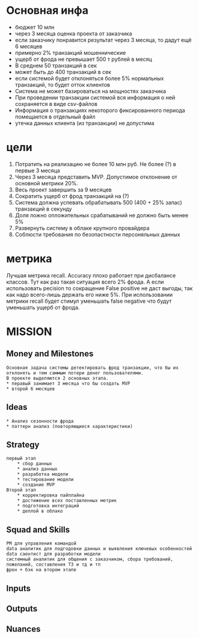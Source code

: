# Основная инфа

* бюджет 10 млн
* через 3 месяца оценка проекта от заказчика
* если заказчику понравится результат через 3 месяца, то дадут ещё 6 месяцев
* примерно 2% транзакций мошеннические
* ущерб от фрода не превышает 500 т рублей в месяц
* В среднем 50 транзакций в сек
* может быть до 400 транзакций в сек
* если системой будет отклоняться более 5% нормальных транзакций, то будет отток клиентов
* Система не может базироваться на мощностях заказчика
* При проведении транзакции системой вся информация о ней сохраняется в виде csv-файлов
* Информация о транзакциях некоторого фиксированного периода помещается в отдельный файл
* утечка данных клиента (из транзакции) не допустима 

# цели

1. Потратить на реализацию не более 10 млн руб.
    Не более (?) в первые 3 месяца
2. Через 3 месяца представить MVP.
    Допустимое отклонение от основной метрики 20%.
3. Весь проект завершить за 9 месяцев
4. Сократить ущерб от фрод транзакций на (?)
5. Система должна успевать обрабатывать 500 (400 + 25% запас) транзакций в секунду
6. Доля ложно опложительных срабатываний не должно быть менее 5%
7. Развернуть систему в облаке крупного провайдера
8. Соблюсти требования по безопастности персоняльных данных

# метрика
Лучшая метрика recall.
Accuracy плохо работает при дисбалансе классов. Тут как раз такая ситуация всего 2% фрода.
А если использовать pecision то сокращение False positive не даст выгоды, так как надо всего-лишь держать его ниже 5%.
При использовании метрики recall будет стимул уменьшать false negative что будут уменьшать ущерб от фрода.

# MISSION

## Money and Milestones
    Основная задача системы детектировать фрод транзакции, что бы их отклонять и тем саммым потери денег пользователями.
    В проекте выделяются 2 основных этапа.
    * перавый занимает 3 месяца что бы создать MVP
    * второй 6 месяцев
## Ideas
    * Анализ сезонности фрода
    * паттерн анализ (повторяющиеся характеристики)
## Strategy
    первый этап
        * сбор данных
        * анализ данных
        * разработка модели
        * тестирование модели
        * создание MVP
    Второй этап
        * корректировка пайплайна
        * достижение всех поставленных метрик
        * подготовка интеграций
        * деплой в облако
## Squad and Skills
    PM для управления командой
    data аналитик для подгодовки данных и выявления ключевых особенностей
    data саентист для разработки модели
    системный аналитик для общения с заказчиком, сбора требований, пожеланий, составления ТЗ и тд и тп
    фрон + бэк на втором этапе
## Inputs
## Outputs
## Nuances
